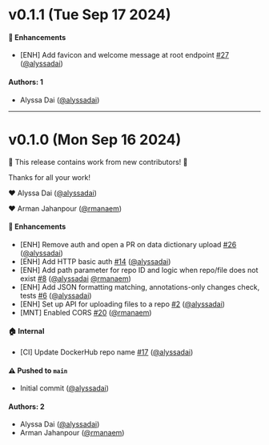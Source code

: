 # v0.1.1 (Tue Sep 17 2024)

#### 🚀 Enhancements

- [ENH] Add favicon and welcome message at root endpoint [#27](https://github.com/neurobagel/tools/pull/27) ([@alyssadai](https://github.com/alyssadai))

#### Authors: 1

- Alyssa Dai ([@alyssadai](https://github.com/alyssadai))

---

# v0.1.0 (Mon Sep 16 2024)

:tada: This release contains work from new contributors! :tada:

Thanks for all your work!

:heart: Alyssa Dai ([@alyssadai](https://github.com/alyssadai))

:heart: Arman Jahanpour ([@rmanaem](https://github.com/rmanaem))

#### 🚀 Enhancements

- [ENH] Remove auth and open a PR on data dictionary upload [#26](https://github.com/neurobagel/tools/pull/26) ([@alyssadai](https://github.com/alyssadai))
- [ENH] Add HTTP basic auth [#14](https://github.com/neurobagel/tools/pull/14) ([@alyssadai](https://github.com/alyssadai))
- [ENH] Add path parameter for repo ID and logic when repo/file does not exist [#8](https://github.com/neurobagel/tools/pull/8) ([@alyssadai](https://github.com/alyssadai) [@rmanaem](https://github.com/rmanaem))
- [ENH] Add JSON formatting matching, annotations-only changes check, tests [#6](https://github.com/neurobagel/tools/pull/6) ([@alyssadai](https://github.com/alyssadai))
- [ENH] Set up API for uploading files to a repo [#2](https://github.com/neurobagel/tools/pull/2) ([@alyssadai](https://github.com/alyssadai))
- [MNT] Enabled CORS [#20](https://github.com/neurobagel/tools/pull/20) ([@rmanaem](https://github.com/rmanaem))

#### 🏠 Internal

- [CI] Update DockerHub repo name [#17](https://github.com/neurobagel/tools/pull/17) ([@alyssadai](https://github.com/alyssadai))

#### ⚠️ Pushed to `main`

- Initial commit ([@alyssadai](https://github.com/alyssadai))

#### Authors: 2

- Alyssa Dai ([@alyssadai](https://github.com/alyssadai))
- Arman Jahanpour ([@rmanaem](https://github.com/rmanaem))
